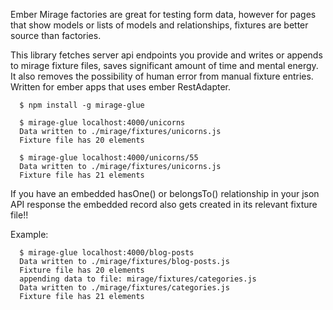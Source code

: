 Ember Mirage factories are great for testing form data, however for pages that show models or lists of models and relationships, fixtures are better source than factories.

This library fetches server api endpoints you provide and writes or appends to mirage fixture files, saves significant amount of time and mental energy. It also removes the possibility of human error from manual fixture entries. Written for ember apps that uses ember RestAdapter.

```{r, engine='bash', count_lines}
  $ npm install -g mirage-glue

  $ mirage-glue localhost:4000/unicorns
  Data written to ./mirage/fixtures/unicorns.js
  Fixture file has 20 elements

  $ mirage-glue localhost:4000/unicorns/55
  Data written to ./mirage/fixtures/unicorns.js
  Fixture file has 21 elements
```

If you have an embedded hasOne() or belongsTo() relationship in your json API response the embedded record also gets created in its relevant fixture file!!

Example:

```{r, engine='bash', count_lines}
  $ mirage-glue localhost:4000/blog-posts
  Data written to ./mirage/fixtures/blog-posts.js
  Fixture file has 20 elements
  appending data to file: mirage/fixtures/categories.js
  Data written to ./mirage/fixtures/categories.js
  Fixture file has 21 elements  
```
